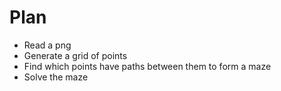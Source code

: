 # Plan
- Read a png
- Generate a grid of points
- Find which points have paths between them to form a maze
- Solve the maze